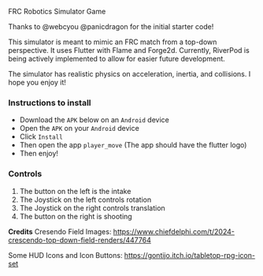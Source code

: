 FRC Robotics Simulator Game

Thanks to 
@webcyou
@panicdragon
for the initial starter code!

This simulator is meant to mimic an FRC match from a top-down perspective. It uses Flutter with Flame and Forge2d. 
Currently, RiverPod is being actively implemented to allow for easier future development.

The simulator has realistic physics on acceleration, inertia, and collisions. 
I hope you enjoy it!


### Instructions to install ###
- Download the ```APK``` below on an ```Android``` device
- Open the ```APK``` on your ```Android``` device
- Click ```Install```
- Then open the app ```player_move``` (The app should have the flutter logo)
- Then enjoy!

### Controls ###
1. The button on the left is the intake
2. The Joystick on the left controls rotation
3. The Joystick on the right controls translation
4. The button on the right is shooting

**Credits**
Cresendo Field Images: https://www.chiefdelphi.com/t/2024-crescendo-top-down-field-renders/447764

Some HUD Icons and Icon Buttons: https://gontijo.itch.io/tabletop-rpg-icon-set